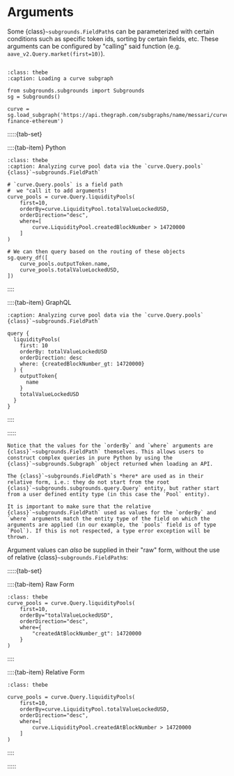 # Arguments

Some {class}`~subgrounds.FieldPath`s can be parameterized with certain conditions such as specific token ids, sorting by certain fields, etc. These arguments can be configured by "calling" said function (e.g. `aave_v2.Query.market(first=10)`).

```{thebe-button}
```

```{code-block} python
:class: thebe
:caption: Loading a curve subgraph

from subgrounds.subgrounds import Subgrounds
sg = Subgrounds()

curve = sg.load_subgraph('https://api.thegraph.com/subgraphs/name/messari/curve-finance-ethereum')
```

:::::{tab-set}

::::{tab-item} Python
```{code-block} python
:class: thebe
:caption: Analyzing curve pool data via the `curve.Query.pools` {class}`~subgrounds.FieldPath`

# `curve.Query.pools` is a field path
#  we "call it to add arguments!
curve_pools = curve.Query.liquidityPools(
    first=10,
    orderBy=curve.LiquidityPool.totalValueLockedUSD,
    orderDirection="desc",
    where=[
        curve.LiquidityPool.createdBlockNumber > 14720000
    ]
)

# We can then query based on the routing of these objects
sg.query_df([
    curve_pools.outputToken.name,
    curve_pools.totalValueLockedUSD,
])
```
::::

::::{tab-item} GraphQL
```{code-block} graphql
:caption: Analyzing curve pool data via the `curve.Query.pools` {class}`~subgrounds.FieldPath`

query {
  liquidityPools(
    first: 10
    orderBy: totalValueLockedUSD
    orderDirection: desc
    where: {createdBlockNumber_gt: 14720000}
  ) {
    outputToken{
      name
    }
    totalValueLockedUSD
  }
}
```
::::

:::::

```{note}
Notice that the values for the `orderBy` and `where` arguments are {class}`~subgrounds.FieldPath` themselves. This allows users to construct complex queries in pure Python by using the {class}`~subgrounds.Subgraph` object returned when loading an API.

The {class}`~subgrounds.FieldPath`s *here* are used as in their relative form, i.e.: they do not start from the root {class}`~subgrounds.subgrounds.query.Query` entity, but rather start from a user defined entity type (in this case the `Pool` entity). 
```

```{warning}
It is important to make sure that the relative {class}`~subgrounds.FieldPath` used as values for the `orderBy` and `where` arguments match the entity type of the field on which the arguments are applied (in our example, the `pools` field is of type `Pool`). If this is not respected, a type error exception will be thrown. 
```

Argument values can *also* be supplied in their "raw" form, without the use of relative {class}`~subgrounds.FieldPath`s:

:::::{tab-set}

::::{tab-item} Raw Form
```{code-block} python
:class: thebe
curve_pools = curve.Query.liquidityPools(
    first=10,
    orderBy="totalValueLockedUSD",
    orderDirection="desc",
    where={
        "createdAtBlockNumber_gt": 14720000
    }
)
```
::::

::::{tab-item} Relative Form
```{code-block} python
:class: thebe

curve_pools = curve.Query.liquidityPools(
    first=10,
    orderBy=curve.LiquidityPool.totalValueLockedUSD,
    orderDirection="desc",
    where=[
        curve.LiquidityPool.createdAtBlockNumber > 14720000
    ]
)
```
::::

:::::